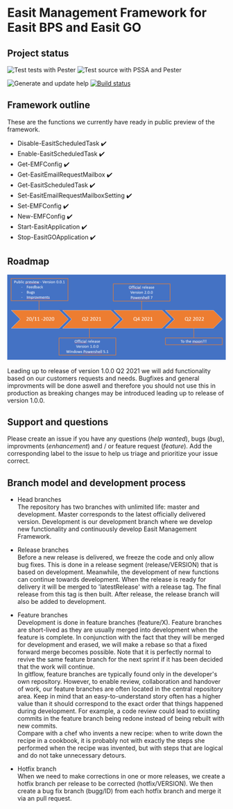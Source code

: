 # Easit Management Framework for Easit BPS and Easit GO

## Project status
![Test tests with Pester](https://github.com/easitab/EasitManagementFramework/workflows/Test%20tests%20with%20Pester/badge.svg) ![Test source with PSSA and Pester](https://github.com/easitab/EasitManagementFramework/workflows/Test%20source%20with%20PSSA%20and%20Pester/badge.svg)

![Generate and update help](https://github.com/easitab/EasitManagementFramework/workflows/Generate%20and%20update%20help/badge.svg) [![Build status](https://ci.appveyor.com/api/projects/status/jvecjyuro985bgu6?svg=true)](https://ci.appveyor.com/project/easitab/easitmanagementframework)

## Framework outline

These are the functions we currently have ready in public preview of the framework.

- Disable-EasitScheduledTask :heavy_check_mark:
- Enable-EasitScheduledTask :heavy_check_mark:
- Get-EMFConfig :heavy_check_mark:
- Get-EasitEmailRequestMailbox :heavy_check_mark:
- Get-EasitScheduledTask :heavy_check_mark:
- Set-EasitEmailRequestMailboxSetting :heavy_check_mark:
- Set-EMFConfig :heavy_check_mark:
- New-EMFConfig :heavy_check_mark:
- Start-EasitApplication :heavy_check_mark:
- Stop-EasitGOApplication :heavy_check_mark:

## Roadmap

![roadmap](https://github.com/easitab/EasitManagementFramework/blob/development/roadmap.png)

Leading up to release of version 1.0.0 Q2 2021 we will add functionality based on our customers requests and needs.
Bugfixes and general improvments will be done aswell and therefore you should not use this in production as breaking changes may be introduced leading up to release of version 1.0.0.

## Support and questions
Please create an issue if you have any questions (*help wanted*), bugs (*bug*), improvments (*enhancement*) and / or feature request (*feature*). Add the corresponding label to the issue to help us triage and prioritize your issue correct.
## Branch model and development process

* Head branches<br/>
The repository has two branches with unlimited life: master and development. Master corresponds to the latest officially delivered version. Development is our development branch where we develop new functionality and continuously develop Easit Management Framework.

* Release branches<br/>
Before a new release is delivered, we freeze the code and only allow bug fixes. This is done in a release segment (release/VERSION) that is based on development. Meanwhile, the development of new functions can continue towards development. When the release is ready for delivery it will be merged to 'latestRelease' with a release tag. The final release from this tag is then built. After release, the release branch will also be added to development.

* Feature branches<br/>
Development is done in feature branches (feature/X). Feature branches are short-lived as they are usually merged into development when the feature is complete. In conjunction with the fact that they will be merged for development and erased, we will make a rebase so that a fixed forward merge becomes possible. Note that it is perfectly normal to revive the same feature branch for the next sprint if it has been decided that the work will continue.<br/>
In gitflow, feature branches are typically found only in the developer's own repository. However, to enable review, collaboration and handover of work, our feature branches are often located in the central repository area. Keep in mind that an easy-to-understand story often has a higher value than it should correspond to the exact order that things happened during development. For example, a code review could lead to existing commits in the feature branch being redone instead of being rebuilt with new commits.<br/>
Compare with a chef who invents a new recipe: when to write down the recipe in a cookbook, it is probably not with exactly the steps she performed when the recipe was invented, but with steps that are logical and do not take unnecessary detours.

* Hotfix branch<br/>
When we need to make corrections in one or more releases, we create a hotfix branch per release to be corrected (hotfix/VERSION).
We then create a bug fix branch (bugg/ID) from each hotfix branch and merge it via an pull request.
